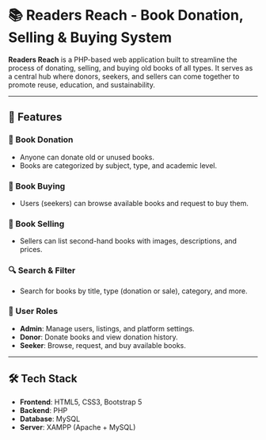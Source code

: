 # 📚 Readers Reach - Book Donation, Selling & Buying System

**Readers Reach** is a PHP-based web application built to streamline the process of donating, selling, and buying old books of all types. It serves as a central hub where donors, seekers, and sellers can come together to promote reuse, education, and sustainability.

---

## 🚀 Features

### 📖 Book Donation
- Anyone can donate old or unused books.
- Books are categorized by subject, type, and academic level.

### 🛒 Book Buying
- Users (seekers) can browse available books and request to buy them.

### 💸 Book Selling
- Sellers can list second-hand books with images, descriptions, and prices.

### 🔍 Search & Filter
- Search for books by title, type (donation or sale), category, and more.

### 👤 User Roles
- **Admin**: Manage users, listings, and platform settings.
- **Donor**: Donate books and view donation history.
- **Seeker**: Browse, request, and buy available books.

---

## 🛠️ Tech Stack

- **Frontend**: HTML5, CSS3, Bootstrap 5
- **Backend**: PHP
- **Database**: MySQL
- **Server**: XAMPP (Apache + MySQL)
